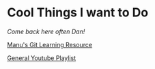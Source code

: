 # Cool Things I want to Do

*Come back here often Dan!*

[Manu's Git Learning Resource](https://learngitbranching.js.org/)

[General Youtube Playlist](https://www.youtube.com/playlist?list=PLnLeANI4eFzLrZr5C1yUAIorANy51YKDY)
